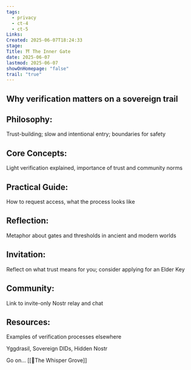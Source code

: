 ```yaml
---
tags:
  - privacy
  - ct-4
  - ct-5
Links: 
Created: 2025-06-07T18:24:33
stage: 
Title: ⛩ The Inner Gate
date: 2025-06-07
lastmod: 2025-06-07
showOnHomepage: "false"
trail: "true"
---
```

## Why verification matters on a sovereign trail

## Philosophy: 
Trust-building; slow and intentional entry; boundaries for safety

## Core Concepts: 
Light verification explained, importance of trust and community norms

## Practical Guide: 
How to request access, what the process looks like

## Reflection:
Metaphor about gates and thresholds in ancient and modern worlds

## Invitation: 
Reflect on what trust means for you; consider applying for an Elder Key

## Community: 
Link to invite-only Nostr relay and chat

## Resources: 
Examples of verification processes elsewhere

Yggdrasil, Sovereign DIDs, Hidden Nostr

Go on... [[🍃The Whisper Grove]]